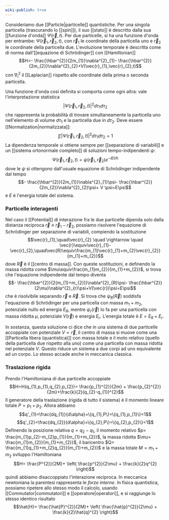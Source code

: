 ```yaml
---
wiki-publish: true
---
```

Consideriamo due [[Particle|particelle]] quantistiche. Per una singola particella (trascurando lo [[spin]]), il suo [[stato]] è descritto dalla sua [[funzione d'onda]] $\Psi(\vec{r},t)$. Per due particelle, si ha una funzione d'onda per entrambe: $\Psi(\vec{r}_{1},\vec{r}_{2},t)$, con $\vec{r}_{1}$ le coordinate della particella uno e $\vec{r}_{2}$ le coordinate della particella due. L'evoluzione temporale è descritta come di norma dall'[[equazione di Schrödinger]] con [[Hamiltonian]]
$$H=- \frac{\hbar^{2}}{2m_{1}}\nabla^{2}_{1}- \frac{\hbar^{2}}{2m_{2}}\nabla^{2}_{2}+V(\vec{r}_{1},\vec{r}_{2},t)$$
con $\nabla^{2}_{i}$ il [[Laplacian]] rispetto alle coordinate della prima o seconda particella.

Una funzione d'onda così definita si comporta come ogni altra: vale l'interpretazione statistica
$$|\Psi(\vec{r}_{1},\vec{r}_{2},t)|^{2}d\tau_{1}d\tau_{2}$$
che rappresenta la probabilità di trovare simultaneamente la particella uno nell'elemento di volume $d\tau_{1}$ e la particella due in $d\tau_{2}$. Deve essere [[Normalization|normalizzata]]:
$$\iint|\Psi(\vec{r}_{1},\vec{r}_{2},t)|^{2}d\tau_{1}d\tau_{2}=1$$
La dipendenza temporale si ottiene sempre per [[separazione di variabili]] e un [[sistema ortonormale completo]] di soluzioni tempo-indipendenti $\psi$:
$$\Psi(\vec{r}_{1},\vec{r}_{2},t)=\psi(\vec{r}_{1},\vec{r}_{2})e^{-i E t/\hbar}$$
dove le $\psi$ si ottengono dall'usuale equazione di Schrödinger indipendente dal tempo
$$- \frac{\hbar^{2}}{2m_{1}}\nabla^{2}_{1}\psi- \frac{\hbar^{2}}{2m_{2}}\nabla^{2}_{2}\psi+ V \psi=E\psi$$
e $E$ è l'energia totale del sistema.
### Particelle interagenti
Nel caso il [[Potential]] di interazione fra le due particelle dipenda solo dalla distanza reciproca $\vec{r}\equiv\vec{r}_{1}-\vec{r}_{2}$, possiamo risolvere l'equazione di Schrödinger per separazione di variabili, compiendo la sostituzione
$$\vec{r}_{1},\quad\vec{r}_{2} \quad \rightarrow \quad \vec{r}\equiv\vec{r}_{1}-\vec{r}_{2},\quad\vec{R}\equiv\frac{m_{1}\vec{r}_{1}+m_{2}\vec{r}_{2}}{m_{1}+m_{2}}$$
dove $\vec{R}$ è il [[centro di massa]]. Con queste sostituzioni, e definendo la massa ridotta come $\mu\equiv\frac{m_{1}m_{2}}{m_{1}+m_{2}}$, si trova che l'equazione indipendente dal tempo diventa
$$- \frac{\hbar^{2}}{2(m_{1}+m_{2})}\nabla^{2}_{R}\psi- \frac{\hbar^{2}}{2\mu}\nabla^{2}_{r}\psi+V(\vec{r})\psi=E\psi$$
che è risolvibile separando $\vec{r}$ e $\vec{R}$. Si trova che $\psi_{R}(\vec{R})$ soddisfa l'equazione di Schrödinger per una particella con massa $m_{1}+m_{2}$, potenziale nullo ed energia $E_{R}$, mentre $\psi_{r}(\vec{r})$ lo fa per una particella con massa ridotta $\mu$, potenziale $V(\vec{r})$ e energia $E_{r}$. L'energia totale è $E=E_{R}+E_{r}$.

In sostanza, questa soluzione ci dice che in una sistema di due particelle accoppiate con potenziale $V\propto\vec{r}$, il centro di massa si muove come una [[Particella libera (quantistica)]] con massa totale e il moto relativo (quello della particella due rispetto alla uno) come una particella con massa ridotta nel potenziale $V$. Questo riduce un sistema a due corpi ad uno equivalente ad un corpo. Lo stesso accade anche in meccanica classica.
### Traslazione rigida
Prendo l'Hamiltoniana di due particelle accoppiate
$$H=H(q_{1},p_{1},q_{2},p_{2})= \frac{p_{1}^{2}}{2m} + \frac{p_{2}^{2}}{2m}+\frac{k}{2}(q_{2}-q_{1})^{2}$$
Il generatore della traslazione (rigida di tutto il sistema) è il momento lineare totale $P=p_{1}+p_{2}$. Allora abbiamo
$$q'_{1}=\frac{dq_{1}}{d\alpha}=\{q_{1},P\}=\{q_{1},p_{1}\}=1$$
$$q'_{2}=\frac{dq_{2}}{d\alpha}=\{q_{2},P\}=\{q_{2},p_{2}\}=1$$
Definendo la posizione relativa $q=q_{2}-q_{1}$, il momento relativo $p= \frac{m_{1}p_{2}-m_{2}p_{1}}{m_{1}+m_{2}}$, la massa ridotta $\mu= \frac{m_{1}m_{2}}{m_{1}+m_{2}}$, il baricentro $Q= \frac{m_{1}q_{1}+m_{2}q_{2}}{m_{1}+m_{2}}$ e la massa totale $M=m_{1}+m_{2}$ sviluppo l'Hamiltoniana
$$H= \frac{P^{2}}{2M}+ \left( \frac{p^{2}}{2\mu} + \frac{k}{2}q^{2} \right)$$
quindi abbiamo disaccoppiato l'interazione reciproca. In meccanica newtoniana la parentesi rappresenta le *forze interne*. In fisica quantistica, possiamo ripetere allo stesso modo il calcolo, usando [[Commutator|commutatori]] e [[operatore|operatori]], e si raggiunge lo stesso identico risultato
$$\hat{H}= \frac{\hat{P}^{2}}{2M}+ \left( \frac{\hat{p}^{2}}{2\mu} + \frac{k}{2}\hat{q}^{2} \right)$$
